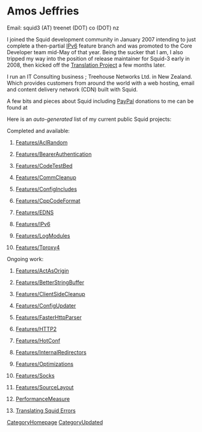 # Amos Jeffries

Email: squid3 (AT) treenet (DOT) co (DOT) nz

I joined the Squid development community in January 2007 intending to
just complete a then-partial
[IPv6](https://wiki.squid-cache.org/action/show/AmosJeffries/Features/IPv6#)
feature branch and was promoted to the Core Developer team mid-May of
that year. Being the sucker that I am, I also tripped my way into the
position of release maintainer for Squid-3 early in 2008, then kicked
off the [Translation
Project](https://wiki.squid-cache.org/action/show/AmosJeffries/Translations#)
a few months later.

I run an IT Consulting business [](http://www.treenet.co.nz); Treehouse
Networks Ltd. in New Zealand. Which provides customers from around the
world with a web hosting, email and content delivery network (CDN) built
with Squid.

A few bits and pieces about Squid including
[PayPal](https://wiki.squid-cache.org/action/show/AmosJeffries/PayPal#)
donations to me can be found at
[](http://www.treenet.co.nz/projects/squid/)

Here is an *auto-generated* list of my current public Squid projects:

Completed and available:

1.  [Features/AclRandom](https://wiki.squid-cache.org/action/show/AmosJeffries/Features/AclRandom#)

2.  [Features/BearerAuthentication](https://wiki.squid-cache.org/action/show/AmosJeffries/Features/BearerAuthentication#)

3.  [Features/CodeTestBed](https://wiki.squid-cache.org/action/show/AmosJeffries/Features/CodeTestBed#)

4.  [Features/CommCleanup](https://wiki.squid-cache.org/action/show/AmosJeffries/Features/CommCleanup#)

5.  [Features/ConfigIncludes](https://wiki.squid-cache.org/action/show/AmosJeffries/Features/ConfigIncludes#)

6.  [Features/CppCodeFormat](https://wiki.squid-cache.org/action/show/AmosJeffries/Features/CppCodeFormat#)

7.  [Features/EDNS](https://wiki.squid-cache.org/action/show/AmosJeffries/Features/EDNS#)

8.  [Features/IPv6](https://wiki.squid-cache.org/action/show/AmosJeffries/Features/IPv6#)

9.  [Features/LogModules](https://wiki.squid-cache.org/action/show/AmosJeffries/Features/LogModules#)

10. [Features/Tproxy4](https://wiki.squid-cache.org/action/show/AmosJeffries/Features/Tproxy4#)

Ongoing work:

1.  [Features/ActAsOrigin](https://wiki.squid-cache.org/action/show/AmosJeffries/Features/ActAsOrigin#)

2.  [Features/BetterStringBuffer](https://wiki.squid-cache.org/action/show/AmosJeffries/Features/BetterStringBuffer#)

3.  [Features/ClientSideCleanup](https://wiki.squid-cache.org/action/show/AmosJeffries/Features/ClientSideCleanup#)

4.  [Features/ConfigUpdater](https://wiki.squid-cache.org/action/show/AmosJeffries/Features/ConfigUpdater#)

5.  [Features/FasterHttpParser](https://wiki.squid-cache.org/action/show/AmosJeffries/Features/FasterHttpParser#)

6.  [Features/HTTP2](https://wiki.squid-cache.org/action/show/AmosJeffries/Features/HTTP2#)

7.  [Features/HotConf](https://wiki.squid-cache.org/action/show/AmosJeffries/Features/HotConf#)

8.  [Features/InternalRedirectors](https://wiki.squid-cache.org/action/show/AmosJeffries/Features/InternalRedirectors#)

9.  [Features/Optimizations](https://wiki.squid-cache.org/action/show/AmosJeffries/Features/Optimizations#)

10. [Features/Socks](https://wiki.squid-cache.org/action/show/AmosJeffries/Features/Socks#)

11. [Features/SourceLayout](https://wiki.squid-cache.org/action/show/AmosJeffries/Features/SourceLayout#)

12. [PerformanceMeasure](https://wiki.squid-cache.org/action/show/AmosJeffries/PerformanceMeasure#)

13. [Translating Squid
    Errors](https://wiki.squid-cache.org/action/show/AmosJeffries/Translations#)

[CategoryHomepage](https://wiki.squid-cache.org/action/show/AmosJeffries/CategoryHomepage#)
[CategoryUpdated](https://wiki.squid-cache.org/action/show/AmosJeffries/CategoryUpdated#)

